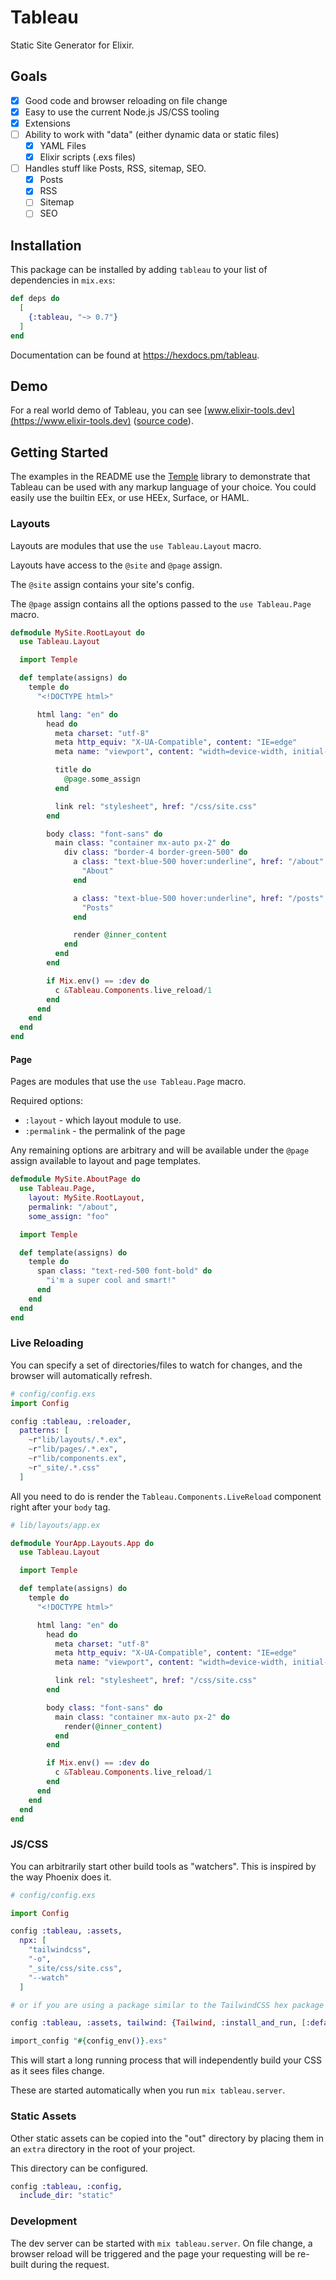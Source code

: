 # Tableau

Static Site Generator for Elixir.

## Goals

- [x] Good code and browser reloading on file change
- [x] Easy to use the current Node.js JS/CSS tooling
- [x] Extensions
- [ ] Ability to work with "data" (either dynamic data or static files)
    - [x] YAML Files
    - [x] Elixir scripts (.exs files)
- [ ] Handles stuff like Posts, RSS, sitemap, SEO.
    - [x] Posts
    - [x] RSS
    - [ ] Sitemap
    - [ ] SEO

## Installation

This package can be installed by adding `tableau` to your list of dependencies in `mix.exs`:

<!-- x-release-please-start-version -->

```elixir
def deps do
  [
    {:tableau, "~> 0.7"}
  ]
end
```
<!-- x-release-please-end -->

Documentation can be found at <https://hexdocs.pm/tableau>.


## Demo

For a real world demo of Tableau, you can see [www.elixir-tools.dev](https://www.elixir-tools.dev) ([source code](https://github.com/elixir-tools/elixir-tools.dev)).


## Getting Started

The examples in the README use the [Temple](https://github.com/mhanberg/temple) library to demonstrate that Tableau can be used with any markup language of your choice. You could easily use the builtin EEx, or use HEEx, Surface, or HAML.

### Layouts

Layouts are modules that use the `use Tableau.Layout` macro.

Layouts have access to the `@site` and `@page` assign.

The `@site` assign contains your site's config.

The `@page` assign contains all the options passed to the `use Tableau.Page` macro.

```elixir
defmodule MySite.RootLayout do
  use Tableau.Layout

  import Temple

  def template(assigns) do
    temple do
      "<!DOCTYPE html>"

      html lang: "en" do
        head do
          meta charset: "utf-8"
          meta http_equiv: "X-UA-Compatible", content: "IE=edge"
          meta name: "viewport", content: "width=device-width, initial-scale=1.0"

          title do
            @page.some_assign
          end

          link rel: "stylesheet", href: "/css/site.css"
        end

        body class: "font-sans" do
          main class: "container mx-auto px-2" do
            div class: "border-4 border-green-500" do
              a class: "text-blue-500 hover:underline", href: "/about" do
                "About"
              end

              a class: "text-blue-500 hover:underline", href: "/posts" do
                "Posts"
              end

              render @inner_content
            end
          end
        end

        if Mix.env() == :dev do
          c &Tableau.Components.live_reload/1
        end
      end
    end
  end
end
```

#### Page

Pages are modules that use the `use Tableau.Page` macro.

Required options:

* `:layout` - which layout module to use.
* `:permalink` - the permalink of the page

Any remaining options are arbitrary and will be available under the `@page` assign available to layout and page templates.

```elixir
defmodule MySite.AboutPage do
  use Tableau.Page,
    layout: MySite.RootLayout,
    permalink: "/about",
    some_assign: "foo"

  import Temple

  def template(assigns) do
    temple do
      span class: "text-red-500 font-bold" do
        "i'm a super cool and smart!"
      end
    end
  end
end
```

### Live Reloading

You can specify a set of directories/files to watch for changes, and the browser will automatically refresh.

```elixir
# config/config.exs
import Config

config :tableau, :reloader,
  patterns: [
    ~r"lib/layouts/.*.ex",
    ~r"lib/pages/.*.ex",
    ~r"lib/components.ex",
    ~r"_site/.*.css"
  ]
```

All you need to do is render the `Tableau.Components.LiveReload` component right after your `body` tag.

```elixir
# lib/layouts/app.ex

defmodule YourApp.Layouts.App do
  use Tableau.Layout

  import Temple

  def template(assigns) do
    temple do
      "<!DOCTYPE html>"

      html lang: "en" do
        head do
          meta charset: "utf-8"
          meta http_equiv: "X-UA-Compatible", content: "IE=edge"
          meta name: "viewport", content: "width=device-width, initial-scale=1.0"

          link rel: "stylesheet", href: "/css/site.css"
        end

        body class: "font-sans" do
          main class: "container mx-auto px-2" do
            render(@inner_content)
          end
        end

        if Mix.env() == :dev do
          c &Tableau.Components.live_reload/1
        end
      end
    end
  end
end
```


### JS/CSS

You can arbitrarily start other build tools as "watchers". This is inspired by the way Phoenix does it.

```elixir
# config/config.exs

import Config

config :tableau, :assets,
  npx: [
    "tailwindcss",
    "-o",
    "_site/css/site.css",
    "--watch"
  ]

# or if you are using a package similar to the TailwindCSS hex package

config :tableau, :assets, tailwind: {Tailwind, :install_and_run, [:default, ~w(--watch)]}

import_config "#{config_env()}.exs"
```

This will start a long running process that will independently build your CSS as it sees files change.

These are started automatically when you run `mix tableau.server`.

### Static Assets

Other static assets can be copied into the "out" directory by placing them in an `extra` directory in the root of your project.

This directory can be configured.

```elixir
config :tableau, :config,
  include_dir: "static"
```

### Development

The dev server can be started with `mix tableau.server`. On file change, a browser reload will be triggered and the page your requesting will be re-built during the request.
